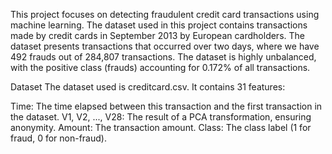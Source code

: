 This project focuses on detecting fraudulent credit card transactions using machine learning. The dataset used in this project contains transactions made by credit cards in September 2013 by European cardholders. The dataset presents transactions that occurred over two days, where we have 492 frauds out of 284,807 transactions. The dataset is highly unbalanced, with the positive class (frauds) accounting for 0.172% of all transactions.

Dataset
The dataset used is creditcard.csv. It contains 31 features:

Time: The time elapsed between this transaction and the first transaction in the dataset.
V1, V2, ..., V28: The result of a PCA transformation, ensuring anonymity.
Amount: The transaction amount.
Class: The class label (1 for fraud, 0 for non-fraud).
